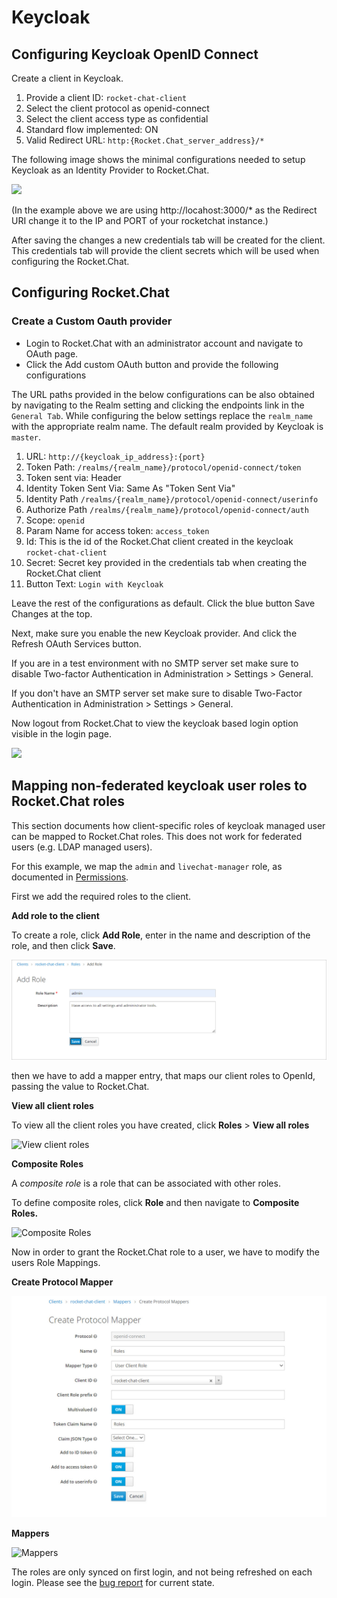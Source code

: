 # Keycloak

## Configuring Keycloak OpenID Connect

Create a client in Keycloak.

1. Provide a client ID: `rocket-chat-client`
2. Select the client protocol as openid-connect
3. Select the client access type as confidential
4. Standard flow implemented: ON
5. Valid Redirect URL: `http:{Rocket.Chat_server_address}/*`

The following image shows the minimal configurations needed to setup Keycloak as an Identity Provider to Rocket.Chat.

![](../../../../../../.gitbook/assets/client\_configurations.png)

(In the example above we are using http://locahost:3000/\* as the Redirect URI change it to the IP and PORT of your rocketchat instance.)

After saving the changes a new credentials tab will be created for the client. This credentials tab will provide the client secrets which will be used when configuring the Rocket.Chat.

## Configuring Rocket.Chat

### Create a Custom Oauth provider

* Login to Rocket.Chat with an administrator account and navigate to OAuth page.
* Click the Add custom OAuth button and provide the following configurations

The URL paths provided in the below configurations can be also obtained by navigating to the Realm setting and clicking the endpoints link in the `General Tab`. While configuring the below settings replace the `realm_name` with the appropriate realm name. The default realm provided by Keycloak is `master`.

1. URL: `http://{keycloak_ip_address}:{port}`
2. Token Path: `/realms/{realm_name}/protocol/openid-connect/token`
3. Token sent via: Header
4. Identity Token Sent Via: Same As "Token Sent Via"
5. Identity Path `/realms/{realm_name}/protocol/openid-connect/userinfo`
6. Authorize Path `/realms/{realm_name}/protocol/openid-connect/auth`
7. Scope: `openid`
8. Param Name for access token: `access_token`
9. Id: This is the id of the Rocket.Chat client created in the keycloak `rocket-chat-client`
10. Secret: Secret key provided in the credentials tab when creating the Rocket.Chat client
11. Button Text: `Login with Keycloak`

Leave the rest of the configurations as default. Click the blue button Save Changes at the top.

Next, make sure you enable the new Keycloak provider. And click the Refresh OAuth Services button.

If you are in a test environment with no SMTP server set make sure to disable Two-factor Authentication in Administration > Settings > General.

If you don't have an SMTP server set make sure to disable Two-Factor Authentication in Administration > Settings > General.

Now logout from Rocket.Chat to view the keycloak based login option visible in the login page.

![](../../../../../../.gitbook/assets/keycloak\_federation.png)

## Mapping non-federated keycloak user roles to Rocket.Chat roles

This section documents how client-specific roles of keycloak managed user can be mapped to Rocket.Chat roles. This does not work for federated users (e.g. LDAP managed users).

For this example, we map the `admin` and `livechat-manager` role, as documented in [Permissions](https://docs.rocket.chat/administrator-guides/permissions/).

First we add the required roles to the client.

**Add role to the client**

To create a role, click **Add Role**, enter in the name and description of the role, and then click **Save**.

![Add Role](<../../../../../../.gitbook/assets/Add role.jpg>)

then we have to add a mapper entry, that maps our client roles to OpenId, passing the value to Rocket.Chat.

**View all client roles**

To view all the client roles you have created, click **Roles** > **View all roles**

![View client roles](<../../../../../../.gitbook/assets/Keyclock\_Client Roles\_31052022.jpg>)

**Composite Roles**

A _composite role_ is a role that can be associated with other roles.

To define composite roles, click **Role** and then navigate to **Composite** **Roles.**

![Composite Roles](<../../../../../../.gitbook/assets/keycloak\_CompositeRoles\_31052022 (1).jpg>)

Now in order to grant the Rocket.Chat role to a user, we have to modify the users Role Mappings.

**Create Protocol Mapper**

![Create Protocol Mapper](../../../../../../.gitbook/assets/Createprotocalmapping.jpg)

**Mappers**

![Mappers](<../../../../../../.gitbook/assets/30052022\_User Mapper.jpg>)

The roles are only synced on first login, and not being refreshed on each login. Please see the [bug report](https://github.com/RocketChat/Rocket.Chat/issues/15225) for current state.
